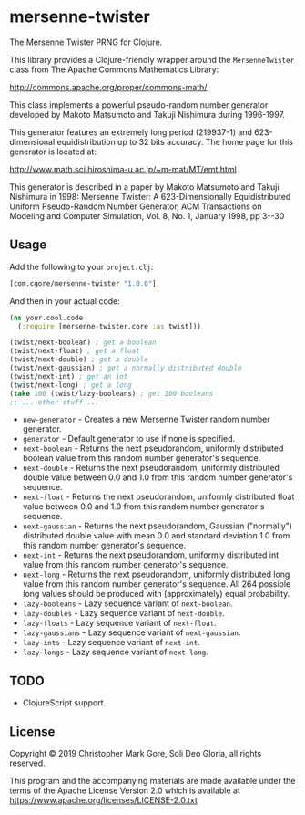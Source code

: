 # mersenne-twister

The Mersenne Twister PRNG for Clojure.

This library provides a Clojure-friendly wrapper around the `MersenneTwister`
class from The Apache Commons Mathematics Library:

http://commons.apache.org/proper/commons-math/

This class implements a powerful pseudo-random number generator developed by
Makoto Matsumoto and Takuji Nishimura during 1996-1997.

This generator features an extremely long period (219937-1) and 623-dimensional
equidistribution up to 32 bits accuracy. The home page for this generator is
located at:

http://www.math.sci.hiroshima-u.ac.jp/~m-mat/MT/emt.html

This generator is described in a paper by Makoto Matsumoto and Takuji Nishimura
in 1998: Mersenne Twister: A 623-Dimensionally Equidistributed Uniform
Pseudo-Random Number Generator, ACM Transactions on Modeling and Computer
Simulation, Vol. 8, No. 1, January 1998, pp 3--30

## Usage

Add the following to your `project.clj`:

```clojure
[com.cgore/mersenne-twister "1.0.0"]
```

And then in your actual code:

```clojure
(ns your.cool.code
  (:require [mersenne-twister.core :as twist]))

(twist/next-boolean) ; get a boolean
(twist/next-float) ; get a float
(twist/next-double) ; get a double
(twist/next-gaussian) ; get a normally distributed double
(twist/next-int) ; get an int
(twist/next-long) ; get a long
(take 100 (twist/lazy-booleans) ; get 100 booleans
;; ... other stuff ...
```

* `new-generator` - Creates a new Mersenne Twister random number generator.
* `generator` - Default generator to use if none is specified.
* `next-boolean` - Returns the next pseudorandom, uniformly distributed boolean
  value from this random number generator's sequence.
* `next-double` - Returns the next pseudorandom, uniformly distributed double
  value between 0.0 and 1.0 from this random number generator's sequence.
* `next-float` - Returns the next pseudorandom, uniformly distributed float
  value between 0.0 and 1.0 from this random number generator's sequence.
* `next-gaussian` - Returns the next pseudorandom, Gaussian (\"normally\")
  distributed double value with mean 0.0 and standard deviation 1.0 from this
  random number generator's sequence.
* `next-int` - Returns the next pseudorandom, uniformly distributed int value
  from this random number generator's sequence.
* `next-long` - Returns the next pseudorandom, uniformly distributed long value
  from this random number generator's sequence. All 264 possible long values
  should be produced with (approximately) equal probability.
* `lazy-booleans` - Lazy sequence variant of `next-boolean`.
* `lazy-doubles` - Lazy sequence variant of `next-double`.
* `lazy-floats` - Lazy sequence variant of `next-float`.
* `lazy-gaussians` - Lazy sequence variant of `next-gaussian`.
* `lazy-ints` - Lazy sequence variant of `next-int`.
* `lazy-longs` - Lazy sequence variant of `next-long`.

## TODO 

* ClojureScript support.

## License

Copyright © 2019 Christopher Mark Gore, Soli Deo Gloria, all rights reserved.

This program and the accompanying materials are made available under the
terms of the Apache License Version 2.0 which is available at
https://www.apache.org/licenses/LICENSE-2.0.txt

